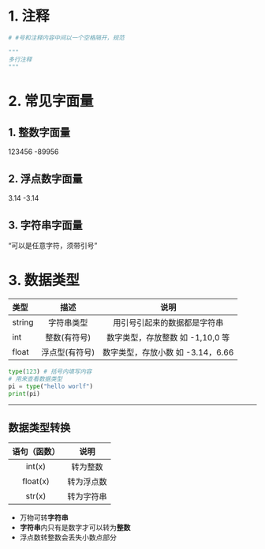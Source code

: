 # 1. 注释

```python
# #号和注释内容中间以一个空格隔开，规范

"""
多行注释
"""
```
# 2. 常见字面量
## 1. 整数字面量
123456
-89956
## 2. 浮点数字面量
3.14
-3.14
## 3. 字符串字面量
“可以是任意字符，须带引号”
# 3. 数据类型
| 类型     |    描述    |           说明           |
|:-------|:--------:|:----------------------:|
| string |  字符串类型   |     用引号引起来的数据都是字符串     |
| int    | 整数(有符号)  | 数字类型，存放整数 如 -1,10,0 等  |
| float  | 浮点型(有符号) | 数字类型，存放小数 如 -3.14，6.66 |

```python
type(123) # 括号内填写内容
# 用来查看数据类型
pi = type("hello worlf")
print(pi)

```
---
## 数据类型转换
|  语句（函数）  |  说明   |
|:--------:|:-----:|
|  int(x)  | 转为整数  |
| float(x) | 转为浮点数 |
|  str(x)  | 转为字符串 |
- 万物可转**字符串**
- **字符串**内只有是数字才可以转为**整数**  
- 浮点数转整数会丢失小数点部分

